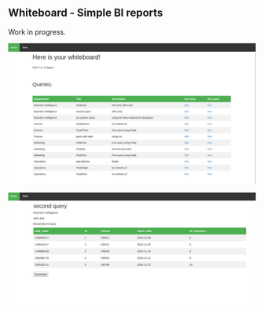 
## Whiteboard - Simple BI reports

Work in progress.


![homepage](screenshots/Selection_006.png)

![results](screenshots/Selection_008.png)